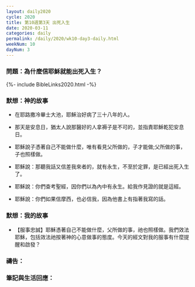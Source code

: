 ```yaml
---
layout: daily2020
cycle: 2020
title: 第10週第3天 出死入生
date: 2020-03-11
categories: daily
permalink: /daily/2020/wk10-day3-daily.html
weekNum: 10
dayNum: 3
---
```


### 問題：為什麼信耶穌就能出死入生？

{%- include BibleLinks2020.html -%}

### 默想：神的故事
+ 在耶路撒冷畢士大池，耶穌治好病了三十八年的人。

+ 那天是安息日，猶太人說那醫好的人拿褥子是不可的，並指責耶穌乾犯安息日。

+ 耶穌說子憑著自己不能做什麼，唯有看見父所做的，子才能做;父所做的事，子也照樣做。

+ 耶穌說：那聽我話又信差我來者的，就有永生，不至於定罪，是已經出死入生了。

+ 耶穌說：你們查考聖經，因你們以為內中有永生。給我作見證的就是這經。

+ 耶穌說：你們如果信摩西，也必信我，因為他書上有指著我寫的話。


### 默想：我的故事
+ 【服事忠誠】耶穌憑著自己不能做什麼，父所做的事，祂也照樣做。我們效法耶穌，包括效法祂按著神的心意做事的態度。今天的經文對我的服事有什麼提醒和啟發？


### 禱告：

### 筆記與生活回應：

